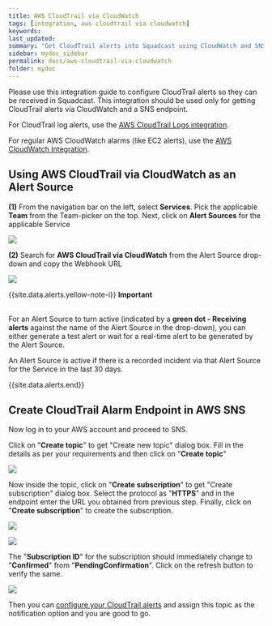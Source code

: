 ```yaml
---
title: AWS CloudTrail via CloudWatch
tags: [integration, aws cloudtrail via cloudwatch]
keywords: 
last_updated: 
summary: "Get CloudTrail alerts into Squadcast using CloudWatch and SNS endpoints"
sidebar: mydoc_sidebar
permalink: docs/aws-cloudtrail-via-cloudwatch
folder: mydoc
---
```


Please use this integration guide to configure CloudTrail alerts so they can be received in Squadcast. This integration should be used only for getting CloudTrail alerts via CloudWatch and a SNS endpoint. 

For CloudTrail log alerts, use the [AWS CloudTrail Logs integration](aws-cloudtrail-logs). 

For regular AWS CloudWatch alarms (like EC2 alerts), use the [AWS CloudWatch Integration](amazon-cloudwatch-aws).

## Using AWS CloudTrail via CloudWatch as an Alert Source

**(1)** From the navigation bar on the left, select **Services**. Pick the applicable **Team** from the Team-picker on the top. Next, click on **Alert Sources** for the applicable Service

![](images/alert_source_1.png)

**(2)** Search for **AWS CloudTrail via CloudWatch** from the Alert Source drop-down and copy the Webhook URL

![](images/cloudwatch_1.png)

{{site.data.alerts.yellow-note-i}}
<b>Important</b><br/><br/>
<p>For an Alert Source to turn active (indicated by a <b>green dot - Receiving alerts</b> against the name of the Alert Source in the drop-down), you can either generate a test alert or wait for a real-time alert to be generated by the Alert Source.</p>
<p>An Alert Source is active if there is a recorded incident via that Alert Source for the Service in the last 30 days.</p>
{{site.data.alerts.end}}

## Create CloudTrail Alarm Endpoint in AWS SNS

Now log in to your AWS account and proceed to SNS.

Click on "**Create topic**" to get "Create new topic" dialog box. Fill in the details as per your requirements and then click on "**Create topic**"

![](images/cloudwatch_2.png)

Now inside the topic, click on "**Create subscription**" to get "Create subscription" dialog box. Select the protocol as "**HTTPS**" and in the endpoint enter the URL you obtained from previous step. Finally, click on "**Create subscription**" to create the subscription.

![](images/cloudwatch_3.png)

![](images/cloudwatch_4.png)

The "**Subscription ID**" for the subscription should immediately change to "**Confirmed**" from "**PendingConfirmation**". Click on the refresh button to verify the same.

![](images/cloudwatch_5.png)

Then you can [configure your CloudTrail alerts](https://docs.aws.amazon.com/awscloudtrail/latest/userguide/cloudwatch-alarms-for-cloudtrail.html#cloudwatch-alarms-for-cloudtrail-security-group) and assign this topic as the notification option and you are good to go.